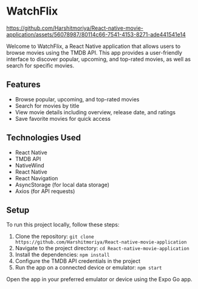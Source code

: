 # WatchFlix

https://github.com/Harshitmoriya/React-native-movie-application/assets/56078987/80114c66-7541-4153-8271-ade441541e14

Welcome to WatchFlix, a React Native application that allows users to browse movies using the TMDB API. This app provides a user-friendly interface to discover popular, upcoming, and top-rated movies, as well as search for specific movies.
## Features

- Browse popular, upcoming, and top-rated movies
- Search for movies by title
- View movie details including overview, release date, and ratings
- Save favorite movies for quick access

## Technologies Used

- React Native
- TMDB API
- NativeWind
- React Native
- React Navigation
- AsyncStorage (for local data storage)
- Axios (for API requests)

## Setup

To run this project locally, follow these steps:

1. Clone the repository: `git clone https://github.com/Harshitmoriya/React-native-movie-application`
2. Navigate to the project directory: `cd React-native-movie-application`
3. Install the dependencies: `npm install`
4. Configure the TMDB API credentials in the project
5. Run the app on a connected device or emulator: `npm start`

Open the app in your preferred emulator or device using the Expo Go app.
